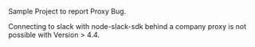 Sample Project to report Proxy Bug.

Connecting to slack with node-slack-sdk behind a company proxy is not possible with Version > 4.4.